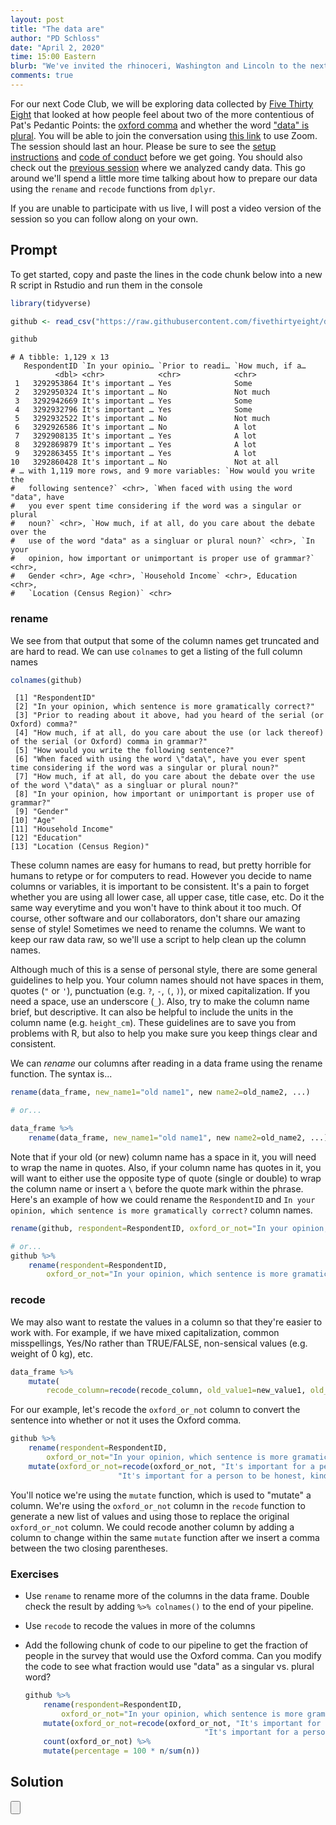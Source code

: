 ```yaml
---
layout: post
title: "The data are"
author: "PD Schloss"
date: "April 2, 2020"
time: 15:00 Eastern
blurb: "We've invited the rhinoceri, Washington and Lincoln to the next Code Club!"
comments: true
---
```


For our next Code Club, we will be exploring data collected by [Five Thirty Eight](https://fivethirtyeight.com/features/elitist-superfluous-or-popular-we-polled-americans-on-the-oxford-comma/) that looked at how people feel about two of the more contentious of Pat's Pedantic Points: the [oxford comma](https://knowyourmeme.com/photos/946417) and whether the word ["data" is plural](https://en.wikipedia.org/wiki/Yes_(band)). You will be able to join the conversation using [this link](https://zoom.us/j/667635601?pwd=eGdBdTFpMjdVSXgrZjRXN2dzNDRnUT09) to use Zoom. The session should last an hour. Please be sure to see the [setup instructions](/code_club/setup-instructions) and [code of conduct](/code_club/code-of-conduct) before we get going. You should also check out the [previous session](2020-03-26-candy-crush) where we analyzed candy data. This go around we'll spend a little more time talking about how to prepare our data using the `rename` and `recode` functions from `dplyr`.

<!-- YouTube link -->
If you are unable to participate with us live, I will post a video version of the session so you can follow along on your own.


## Prompt

To get started, copy and paste the lines in the code chunk below into a new R script in Rstudio and run them in the console

```R
library(tidyverse)

github <- read_csv("https://raw.githubusercontent.com/fivethirtyeight/data/master/comma-survey/comma-survey.csv")

github
```

```
# A tibble: 1,129 x 13
   RespondentID `In your opinio… `Prior to readi… `How much, if a…
          <dbl> <chr>            <chr>            <chr>           
 1   3292953864 It's important … Yes              Some            
 2   3292950324 It's important … No               Not much        
 3   3292942669 It's important … Yes              Some            
 4   3292932796 It's important … Yes              Some            
 5   3292932522 It's important … No               Not much        
 6   3292926586 It's important … No               A lot           
 7   3292908135 It's important … Yes              A lot           
 8   3292869879 It's important … Yes              A lot           
 9   3292863455 It's important … Yes              A lot           
10   3292860428 It's important … No               Not at all      
# … with 1,119 more rows, and 9 more variables: `How would you write the
#   following sentence?` <chr>, `When faced with using the word "data", have
#   you ever spent time considering if the word was a singular or plural
#   noun?` <chr>, `How much, if at all, do you care about the debate over the
#   use of the word "data" as a singluar or plural noun?` <chr>, `In your
#   opinion, how important or unimportant is proper use of grammar?` <chr>,
#   Gender <chr>, Age <chr>, `Household Income` <chr>, Education <chr>,
#   `Location (Census Region)` <chr>
```

### rename

We see from that output that some of the column names get truncated and are hard to read. We can use `colnames` to get a listing of the full column names

```R
colnames(github)
```

```
 [1] "RespondentID"  
 [2] "In your opinion, which sentence is more gramatically correct?"                                                           
 [3] "Prior to reading about it above, had you heard of the serial (or Oxford) comma?"                                         
 [4] "How much, if at all, do you care about the use (or lack thereof) of the serial (or Oxford) comma in grammar?"            
 [5] "How would you write the following sentence?"
 [6] "When faced with using the word \"data\", have you ever spent time considering if the word was a singular or plural noun?"
 [7] "How much, if at all, do you care about the debate over the use of the word \"data\" as a singluar or plural noun?"       
 [8] "In your opinion, how important or unimportant is proper use of grammar?"                                                 
 [9] "Gender"                                          
[10] "Age"                           
[11] "Household Income"                       
[12] "Education"                   
[13] "Location (Census Region)"                   
```

These column names are easy for humans to read, but pretty horrible for humans to retype or for computers to read. However you decide to name columns or variables, it is important to be consistent. It's a pain to forget whether you are using all lower case, all upper case, title case, etc. Do it the same way everytime and you won't have to think about it too much. Of course, other software and our collaborators, don't share our amazing sense of style! Sometimes we need to rename the columns. We want to keep our raw data raw, so we'll use a script to help clean up the column names.

Although much of this is a sense of personal style, there are some general guidelines to help you. Your column names should not have spaces in them, quotes (`"` or `'`), punctuation (e.g. `?`, `-`, `(`, `)`), or mixed capitalization. If you need a space, use an underscore (`_`). Also, try to make the column name brief, but descriptive. It can also be helpful to include the units in the column name (e.g. `height_cm`). These guidelines are to save you from problems with R, but also to help you make sure you keep things clear and consistent.

We can *rename* our columns after reading in a data frame using the rename function. The syntax is...

```R
rename(data_frame, new_name1="old name1", new name2=old_name2, ...)

# or...

data_frame %>%
	rename(data_frame, new_name1="old name1", new name2=old_name2, ...)
```

Note that if your old (or new) column name has a space in it, you will need to wrap the name in quotes. Also, if your column name has quotes in it, you will want to either use the opposite type of quote (single or double) to wrap the column name or insert a `\` before the quote mark within the phrase. Here's an example of how we could rename the `RespondentID` and `In your opinion, which sentence is more gramatically correct?` column names.

```R
rename(github, respondent=RespondentID, oxford_or_not="In your opinion, which sentence is more gramatically correct?")

# or...
github %>%
	rename(respondent=RespondentID,
		oxford_or_not="In your opinion, which sentence is more gramatically correct?")
```


### recode

We may also want to restate the values in a column so that they're easier to work with. For example, if we have mixed capitalization, common misspellings, Yes/No rather than TRUE/FALSE, non-sensical values (e.g. weight of 0 kg), etc.

```R
data_frame %>%
	mutate(
		recode_column=recode(recode_column, old_value1=new_value1, old_value2=new_value2, ...)
```

For our example, let's recode the `oxford_or_not` column to convert the sentence into whether or not it uses the Oxford comma.

```R
github %>%
	rename(respondent=RespondentID,
		oxford_or_not="In your opinion, which sentence is more gramatically correct?") %>%
	mutate(oxford_or_not=recode(oxford_or_not, "It's important for a person to be honest, kind and loyal."="non_oxford",
						"It's important for a person to be honest, kind, and loyal."="oxford"))
```

You'll notice we're using the `mutate` function, which is used to "mutate" a column. We're using the `oxford_or_not` column in the `recode` function to generate a new list of values and using those to replace the original `oxford_or_not` column. We could recode another column by adding a column to change within the same `mutate` function after we insert a comma between the two closing parentheses.


### Exercises

* Use `rename` to rename more of the columns in the data frame. Double check the result by adding `%>% colnames()` to the end of your pipeline.
* Use `recode` to recode the values in more of the columns
* Add the following chunk of code to our pipeline to get the fraction of people in the survey that would use the Oxford comma. Can you modify the code to see what fraction would use "data" as a singular vs. plural word?

	```R
	github %>%
		rename(respondent=RespondentID,
			oxford_or_not="In your opinion, which sentence is more gramatically correct?") %>%
		mutate(oxford_or_not=recode(oxford_or_not, "It's important for a person to be honest, kind and loyal."="non_oxford",
											"It's important for a person to be honest, kind, and loyal."="oxford")) %>%
		count(oxford_or_not) %>%
		mutate(percentage = 100 * n/sum(n))
	```

## Solution
<input type="button" class="hideshow">
<div markdown="1" style="display:none;">

At the end, I will post our solution

<!-- Here are some possible values for `new_name` for each of the `old_name` values that I came up with...

|new_name | old_name|
|--------------------
| respondent | RespondentID |
| oxford_or_not | In your opinion, which sentence is more gramatically correct? |
| heard_of_oxford | Prior to reading about it above, had you heard of the serial (or Oxford) comma? |
| care_about_oxford | How much, if at all, do you care about the use (or lack thereof) of the serial (or Oxford) comma in grammar? |
| singular_or_plural | How would you write the following sentence? |
| think_about_data | When faced with using the word \"data\", have you ever spent time considering if the word was a singular or plural noun? |
| care_about_data | How much, if at all, do you care about the debate over the use of the word \"data\" as a singluar or plural noun? |
| importance_of_grammar | In your opinion, how important or unimportant is proper use of grammar? |
| gender | Gender |
| age | Age |
| household_income | Household Income |
| education | Education |
| location | Location (Census Region) |

### Exercise 1
I wrote the `recode` step as follows...

```R
github %>%
	rename(respondent=RespondentID,
		oxford_or_not="In your opinion, which sentence is more gramatically correct?",
		heard_of_oxford = "Prior to reading about it above, had you heard of the serial (or Oxford) comma?",
		care_about_oxford = "How much, if at all, do you care about the use (or lack thereof) of the serial (or Oxford) comma in grammar?",
		singular_or_plural = "How would you write the following sentence?",
		think_about_data = "When faced with using the word \"data\", have you ever spent time considering if the word was a singular or plural noun?",
		care_about_data = "How much, if at all, do you care about the debate over the use of the word \"data\" as a singluar or plural noun?",
		importance_of_grammar = "In your opinion, how important or unimportant is proper use of grammar?",
		gender = "Gender",
		age = "Age",
		household_income = "Household Income",
		education = "Education",
		location = "Location (Census Region)"
	) %>% colnames()
```

### Exercises 2 and 3
```R
github %>%
	rename(respondent=RespondentID,
		oxford_or_not="In your opinion, which sentence is more gramatically correct?",
		heard_of_oxford = "Prior to reading about it above, had you heard of the serial (or Oxford) comma?",
		care_about_oxford = "How much, if at all, do you care about the use (or lack thereof) of the serial (or Oxford) comma in grammar?",
		singular_or_plural = "How would you write the following sentence?",
		think_about_data = "When faced with using the word \"data\", have you ever spent time considering if the word was a singular or plural noun?",
		care_about_data = "How much, if at all, do you care about the debate over the use of the word \"data\" as a singluar or plural noun?",
		importance_of_grammar = "In your opinion, how important or unimportant is proper use of grammar?",
		gender = "Gender",
		age = "Age",
		household_income = "Household Income",
		education = "Education",
		location = "Location (Census Region)"
	) %>%
	mutate(singular_or_plural=recode(singular_or_plural, "Some experts say it's important to drink milk, but the data is inconclusive."="singular",
							"Some experts say it's important to drink milk, but the data are inconclusive."="plural")
	) %>%
	count(singular_or_plural) %>%
	mutate(percentage = 100 * n/sum(n))
``` -->

</div>

<!--
## Follow up
Once you have completed this Code Club, please complete [this survey](https://forms.gle/pGQQckwW66m9vBrA9).
-->
